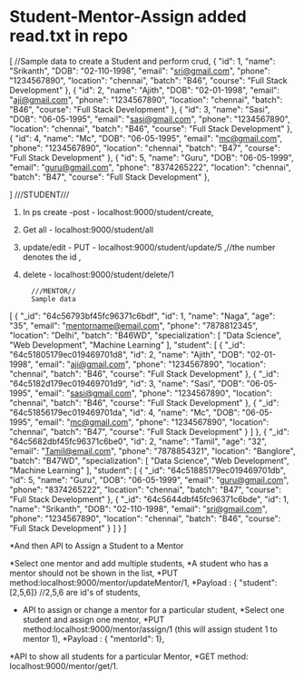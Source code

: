 # Student-Mentor-Assign                                    added read.txt in repo 

[ //Sample data to create a Student and perform crud,
    {
        "id": 1,
        "name": "Srikanth",
        "DOB": "02-110-1998",
        "email": "sri@gmail.com",
        "phone": "1234567890",
        "location": "chennai",
        "batch": "B46",
        "course": "Full Stack Development"
    },
    {
        "id": 2,
        "name": "Ajith",
        "DOB": "02-01-1998",
        "email": "aji@gmail.com",
        "phone": "1234567890",
        "location": "chennai",
        "batch": "B46",
        "course": "Full Stack Development"
    },
    {
        "id": 3,
        "name": "Sasi",
        "DOB": "06-05-1995",
        "email": "sasi@gmail.com",
        "phone": "1234567890",
        "location": "chennai",
        "batch": "B46",
        "course": "Full Stack Development"
    },
    {
        "id": 4,
        "name": "Mc",
        "DOB": "06-05-1995",
        "email": "mc@gmail.com",
        "phone": "1234567890",
        "location": "chennai",
        "batch": "B47",
        "course": "Full Stack Development"
    },
    {
        "id": 5,
        "name": "Guru",
        "DOB": "06-05-1999",
        "email": "guru@gmail.com",
        "phone": "8374265222",
        "location": "chennai",
        "batch": "B47",
        "course": "Full Stack Development"
    },
    
]
           ///STUDENT///
1) In ps create -post - localhost:9000/student/create,
2) Get all - localhost:9000/student/all
3) update/edit - PUT - localhost:9000/student/update/5   ,//the number denotes the id ,
4) delete - localhost:9000/student/delete/1

         ///MENTOR//
         Sample data
[
    {
        "_id": "64c56793bf45fc96371c6bdf",
        "id": 1,
        "name": "Naga",
        "age": "35",
        "email": "mentorname@email.com",
        "phone": "7878812345",
        "location": "Delhi",
        "batch": "B46WD",
        "specialization": [
            "Data Science",
            "Web Development",
            "Machine Learning"
        ],
        "student": [
            {
                "_id": "64c51805179ec019469701d8",
                "id": 2,
                "name": "Ajith",
                "DOB": "02-01-1998",
                "email": "aji@gmail.com",
                "phone": "1234567890",
                "location": "chennai",
                "batch": "B46",
                "course": "Full Stack Development"
            },
            {
                "_id": "64c5182d179ec019469701d9",
                "id": 3,
                "name": "Sasi",
                "DOB": "06-05-1995",
                "email": "sasi@gmail.com",
                "phone": "1234567890",
                "location": "chennai",
                "batch": "B46",
                "course": "Full Stack Development"
            },
            {
                "_id": "64c51856179ec019469701da",
                "id": 4,
                "name": "Mc",
                "DOB": "06-05-1995",
                "email": "mc@gmail.com",
                "phone": "1234567890",
                "location": "chennai",
                "batch": "B47",
                "course": "Full Stack Development"
            }
        ]
    },
    {
        "_id": "64c5682dbf45fc96371c6be0",
        "id": 2,
        "name": "Tamil",
        "age": "32",
        "email": "Tamil@email.com",
        "phone": "7878854321",
        "location": "Banglore",
        "batch": "B47WD",
        "specialization": [
            "Data Science",
            "Web Development",
            "Machine Learning"
        ],
        "student": [
            {
            "_id": "64c51885179ec019469701db",
                "id": 5,
                "name": "Guru",
                "DOB": "06-05-1999",
                "email": "guru@gmail.com",
                "phone": "8374265222",
                "location": "chennai",
                "batch": "B47",
                "course": "Full Stack Development"
            },
            {
                "_id": "64c5644dbf45fc96371c6bde",
                "id": 1,
                "name": "Srikanth",
                "DOB": "02-110-1998",
                "email": "sri@gmail.com",
                "phone": "1234567890",
                "location": "chennai",
                "batch": "B46",
                "course": "Full Stack Development"
            }
        ]
    }
] 

*And then API to Assign a Student to a Mentor

*Select one mentor and add multiple students,
*A student who has a mentor should not be shown in the list,
*PUT method:localhost:9000/mentor/updateMentor/1,
*Payload : { "student": [2,5,6]} //2,5,6 are id's of students,
 
* API to assign or change a mentor for a particular student,
*Select one student and assign one mentor,
*PUT method:localhost:9000/mentor/assign/1 (this will assign student 1 to mentor 1),
*Payload : { "mentorId": 1},

*API to show all students for a particular Mentor,
*GET method: localhost:9000/mentor/get/1.

